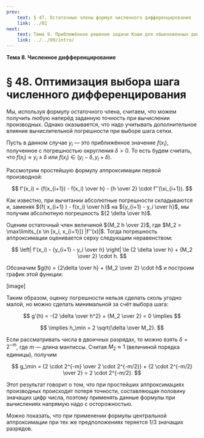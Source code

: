 ```yaml
---
prev:
    text: § 47. Остаточные члены формул численного дифференцирования
    link: ../02
next:
    text: Тема 9. Приближённое решение задачи Коши для обыкновенных дифференциальных уравнений
    link: ../../09/intro/
---
```


**Тема 8. Численное дифференцирование**

# § 48. Оптимизация выбора шага численного дифференцирования

Мы, используя формулу остаточного члена, считаем, что можем получить любую наперёд заданную точность при вычислении производных. Однако оказывается, что надо учитывать дополнительное влияние вычислительной погрешности при выборе шага сетки.

Пусть в данном случае $y_i$ — это приближённое значение $f(x_i)$, полученное с погрешностью округления $\delta > 0$. То есть будем считать, что $f(x_i) \approx y_i \pm \delta$ или $f(x_i) \in (y_i - \delta, y_i + \delta)$.

Рассмотрим простейшую формулу аппроксимации первой производной:

$$
f'(x_i) = {f(x_{i+1}) - f(x_i) \over h} - {h \over 2} \cdot f''(\xi_{i+1}).
$$

Как известно, при вычитании абсолютные погрешности складываются и, заменяя ${f( x_{i+1} ) - f(x_i) \over h}$ на ${y_{i+1} - y_i \over h}$, мы получим абсолютную погрешность ${2 \delta \over h}$.

Оценим остаточный член величиной ${M_2 h \over 2}$, где $M_2 = \max\limits_{x \in [x_i, x_{i+1}]} |f''(x)|$. Тогда погрешность аппроксимации оценивается серху следующим неравенством:

$$
\left|
    f'(x_i) - {y_{i+1} - y_i \over h}
\right| \le {2 \delta \over h} + {M_2 \over 2} \cdot h.
$$

Обозначим $g(h) = {2\delta \over h} + {M_2 \over 2} \cdot h$ и построим график этой функции:

[image]

Таким образом, оценку погрешности нельзя сделать сколь угодно малой, но можно сделать минимальной за счёт выбора шага:

$$
g'(h) = -{2 \delta \over h^2} + {M_2 \over 2} = 0 \implies
$$

$$
\implies h_\min = 2 \sqrt{\delta \over M_2}.
$$

Если рассматривать числа в двоичных разрядах, то можно взять $\delta = 2^{-m}$, где $m$ — длина мантиссы. Считая $M_2 \approx 1$ (величиной порядка единицы), получим

$$
g_\min = {2 \cdot 2^{-m} \over 2 \cdot 2^{-m/2}} + {2 \cdot 2^{-m/2} \over 2} = 2 \cdot 2^{-m/2}.
$$

Этот результат говорит о том, что при простейших аппроксимациях производных происходит потеря точности, составляющая половину значащих цифр числа, поэтому применять данные формулы при вычислениях напрямую надо с осторожностью.

Можно показать, что при применении формулы центральной аппроксимации при тех же предположениях теряется 1/3 значащих разрядов.
